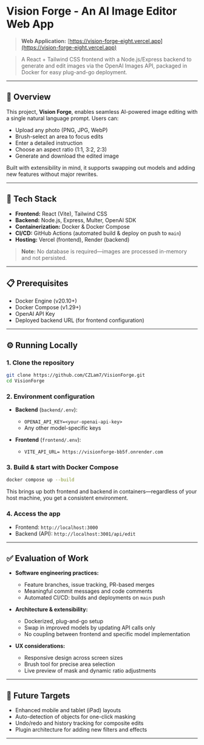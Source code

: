# Vision Forge - An AI Image Editor Web App

> **Web Application:** [https://vision-forge-eight.vercel.app](https://vision-forge-eight.vercel.app)

> A React + Tailwind CSS frontend with a Node.js/Express backend to generate and edit images via the OpenAI Images API, packaged in Docker for easy plug-and-go deployment.

---

## 🚀 Overview

This project, **Vision Forge**, enables seamless AI-powered image editing with a single natural language prompt. Users can:

* Upload any photo (PNG, JPG, WebP)
* Brush-select an area to focus edits
* Enter a detailed instruction
* Choose an aspect ratio (1:1, 3:2, 2:3)
* Generate and download the edited image

Built with extensibility in mind, it supports swapping out models and adding new features without major rewrites.

---

## 🧰 Tech Stack

* **Frontend:** React (Vite), Tailwind CSS
* **Backend:** Node.js, Express, Multer, OpenAI SDK
* **Containerization:** Docker & Docker Compose
* **CI/CD:** GitHub Actions (automated build & deploy on push to `main`)
* **Hosting:** Vercel (frontend), Render (backend)

> **Note:** No database is required—images are processed in-memory and not persisted.

---

## 📋 Prerequisites

* Docker Engine (v20.10+)
* Docker Compose (v1.29+)
* OpenAI API Key
* Deployed backend URL (for frontend configuration)

---

## ⚙️ Running Locally

### 1. Clone the repository

```bash
git clone https://github.com/CZLam7/VisionForge.git
cd VisionForge
```

### 2. Environment configuration

* **Backend** (`backend/.env`):

  * `OPENAI_API_KEY=<your-openai-api-key>`
  * Any other model-specific keys

* **Frontend** (`frontend/.env`):

  * `VITE_API_URL= https://visionforge-bb5f.onrender.com`

### 3. Build & start with Docker Compose

```bash
docker compose up --build
```

This brings up both frontend and backend in containers—regardless of your host machine, you get a consistent environment.

### 4. Access the app

* Frontend: `http://localhost:3000`
* Backend (API): `http://localhost:3001/api/edit`

---

## ✅ Evaluation of Work

* **Software engineering practices:**

  * Feature branches, issue tracking, PR-based merges
  * Meaningful commit messages and code comments
  * Automated CI/CD: builds and deployments on `main` push

* **Architecture & extensibility:**

  * Dockerized, plug-and-go setup
  * Swap in improved models by updating API calls only
  * No coupling between frontend and specific model implementation

* **UX considerations:**

  * Responsive design across screen sizes
  * Brush tool for precise area selection
  * Live preview of mask and dynamic ratio adjustments

---

## 🎯 Future Targets

* Enhanced mobile and tablet (iPad) layouts
* Auto-detection of objects for one-click masking
* Undo/redo and history tracking for composite edits
* Plugin architecture for adding new filters and effects

---